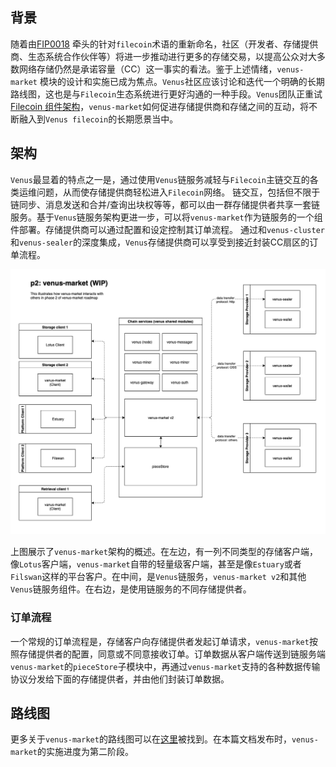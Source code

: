 ## 背景

随着由[FIP0018](https://github.com/filecoin-project/FIPs/blob/master/_fips/fip-0018.md) 牵头的针对`filecoin`术语的重新命名，社区（开发者、存储提供商、生态系统合作伙伴等）将进一步推动进行更多的存储交易，以提高公众对大多数网络存储仍然是承诺容量（CC）这一事实的看法。鉴于上述情绪，`venus-market` 模块的设计和实施已成为焦点。`Venus`社区应该讨论和迭代一个明确的长期路线图，这也是与`Filecoin`生态系统进行更好沟通的一种手段。`Venus`团队正重试[Filecoin 组件架构](https://docs.google.com/document/d/1ukPD8j6plLEbbzUjxfo7eCauIrOeC_tqxqYK_ls9xbc/edit#)，`venus-market`如何促进存储提供商和存储之间的互动，将不断融入到`Venus filecoin`的长期愿景当中。

## 架构

`Venus`最显着的特点之一是，通过使用`Venus`链服务减轻与`Filecoin`主链交互的各类运维问题，从而使存储提供商轻松进入`Filecoin`网络。 链交互，包括但不限于链同步、消息发送和合并/查询出块权等等，都可以由一群存储提供者共享一套链服务。基于`Venus`链服务架构更进一步，可以将`venus-market`作为链服务的一个组件部署。存储提供商可以通过配置和设定控制其订单流程。 通过和`venus-cluster`和`venus-sealer`的深度集成，`Venus`存储提供商可以享受到接近封装CC扇区的订单流程。

![venus-cluster](../../.vuepress/public/vm_arc.jpg)

上图展示了`venus-market`架构的概述。在左边，有一列不同类型的存储客户端，像`Lotus`客户端，`venus-market`自带的轻量级客户端，甚至是像`Estuary`或者`Filswan`这样的平台客户。在中间，是`Venus`链服务，`venus-market v2`和其他`Venus`链服务组件。在右边，是使用链服务的不同存储提供者。

### 订单流程

一个常规的订单流程是，存储客户向存储提供者发起订单请求，`venus-market`按照存储提供者的配置，同意或不同意接收订单。订单数据从客户端传送到链服务端`venus-market`的`pieceStore`子模块中，再通过`venus-market`支持的各种数据传输协议分发给下面的存储提供者，并由他们封装订单数据。

## 路线图

更多关于`venus-market`的路线图可以在[这里](https://github.com/filecoin-project/venus/blob/master/documentation/venus-market%20module%20design%20%26%20roadmap.md)被找到。在本篇文档发布时，`venus-market`的实施进度为第二阶段。
